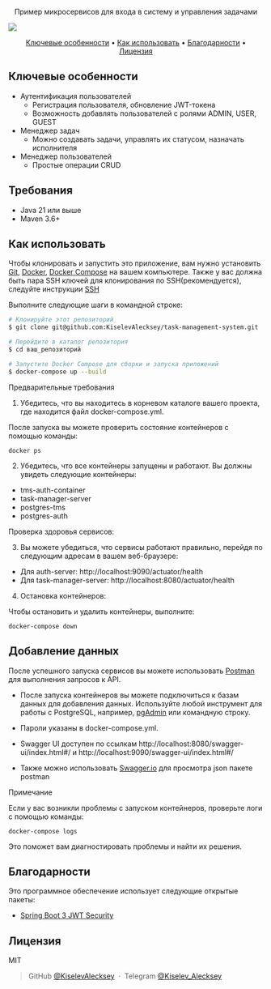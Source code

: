 

<p style="text-align: center;">Пример микросервисов для входа в систему и управления задачами</p>

<a href="https://github.com/KiselevAlecksey/task-management-system/blob/main/giude/README-en.md">
    <img src="https://img.shields.io/badge/EN_Guide-blue?style=plastic&link=https%3A%2F%2Fgithub.com%2FKiselevAlecksey%2Ftask-management-system%2Fblob%2Fmain%2Fgiude%2FREARME-en.md">
  </a>
</p>

<p align="center">
  <a href="#key-features">Ключевые особенности</a> •
  <a href="#how-to-use">Как использовать</a> •
  <a href="#credits">Благодарности</a> •
  <a href="#license">Лицензия</a>
</p>

## Ключевые особенности

* Аутентификация пользователей
    - Регистрация пользователя, обновление JWT-токена
    - Возможность добавлять пользователей с ролями ADMIN, USER, GUEST
* Менеджер задач
    - Можно создавать задачи, управлять их статусом, назначать исполнителя
* Менеджер пользователей
    - Простые операции CRUD

## Требования

- Java 21 или выше
- Maven 3.6+

## Как использовать

Чтобы клонировать и запустить это приложение, вам нужно установить [Git](https://git-scm.com/), [Docker](https://www.docker.com/), [Docker Compose](https://docs.docker.com/compose/install/) на вашем компьютере. Также у вас должна быть пара SSH ключей для клонирования по SSH(рекомендуется), следуйте инструкции [SSH](https://github.com/KiselevAlecksey/gitInfo?tab=readme-ov-file#проверка-наличия-ssh-ключа)

Выполните следующие шаги в командной строке:

```bash
# Клонируйте этот репозиторий
$ git clone git@github.com:KiselevAlecksey/task-management-system.git

# Перейдите в каталог репозитория
$ cd ваш_репозиторий

# Запустите Docker Compose для сборки и запуска приложений
$ docker-compose up --build
```

Предварительные требования

1. Убедитесь, что вы находитесь в корневом каталоге вашего проекта, где находится файл docker-compose.yml.

После запуска вы можете проверить состояние контейнеров с помощью команды:

`docker ps`

2. Убедитесь, что все контейнеры запущены и работают. Вы должны увидеть следующие контейнеры:

- tms-auth-container
- task-manager-server
- postgres-tms
- postgres-auth

Проверка здоровья сервисов:

3. Вы можете убедиться, что сервисы работают правильно, перейдя по следующим адресам в вашем веб-браузере:

- Для auth-server: http://localhost:9090/actuator/health
- Для task-manager-server: http://localhost:8080/actuator/health

4. Остановка контейнеров:

Чтобы остановить и удалить контейнеры, выполните:

`docker-compose down`

## Добавление данных

После успешного запуска сервисов вы можете использовать [Postman](https://www.postman.com/) для выполнения запросов к API.

- После запуска контейнеров вы можете подключиться к базам данных для добавления данных. Используйте любой инструмент для работы с PostgreSQL, например, [pgAdmin](https://www.pgadmin.org/) или командную строку.

- Пароли указаны в docker-compose.yml.

- Swagger UI доступен по ссылкам http://localhost:8080/swagger-ui/index.html#/ и http://localhost:9090/swagger-ui/index.html#/

- Также можно использовать [Swagger.io](https://editor-next.swagger.io/ ) для просмотра json пакете postman

Примечание

Если у вас возникли проблемы с запуском контейнеров, проверьте логи с помощью команды:

`docker-compose logs`

Это поможет вам диагностировать проблемы и найти их решения.

## Благодарности

Это программное обеспечение использует следующие открытые пакеты:

- [Spring Boot 3 JWT Security](https://github.com/ali-bouali/spring-boot-3-jwt-security)

## Лицензия

MIT

> GitHub [@KiselevAlecksey](https://github.com/KiselevAlecksey) &nbsp;&middot;&nbsp;
>Telegram [@Kiselev_Alecksey](https://t.me/Kiselev_Alecksey)

